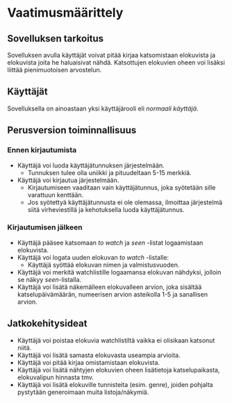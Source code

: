# Vaatimusmäärittely

## Sovelluksen tarkoitus

Sovelluksen avulla käyttäjät voivat pitää kirjaa katsomistaan elokuvista ja elokuvista joita he haluaisivat nähdä. Katsottujen elokuvien oheen voi lisäksi liittää pienimuotoisen arvostelun.

## Käyttäjät

Sovelluksella on ainoastaan yksi käyttäjärooli eli *normaali käyttäjä*. 

## Perusversion toiminnallisuus

### Ennen kirjautumista

- Käyttäjä voi luoda käyttäjätunnuksen järjestelmään.
  - Tunnuksen tulee olla uniikki ja pituudeltaan 5-15 merkkiä.
- Käyttäjä voi kirjautua järjestelmään.
  - Kirjautumiseen vaaditaan vain käyttäjätunnus, joka syötetään sille varattuun kenttään.
  - Jos syötettyä käyttäjätunnusta ei ole olemassa, ilmoittaa järjestelmä siitä virheviestillä ja kehotuksella luoda käyttäjätunnus.

### Kirjautumisen jälkeen

- Käyttäjä pääsee katsomaan *to watch* ja *seen* -listat logaamistaan elokuvista.
- Käyttäjä voi logata uuden elokuvan *to watch* -listalle:
  - Käyttäjä syöttää elokuvan nimen ja valmistusvuoden.
- Käyttäjä voi merkitä watchlistille logaamansa elokuvan nähdyksi, jolloin se näkyy *seen*-listalla.
- Käyttäjä voi lisätä näkemälleen elokuvalleen arvion, joka sisältää katselupäivämäärän, numeerisen arvion asteikolla 1-5 ja sanallisen arvion.

## Jatkokehitysideat

- Käyttäjä voi poistaa elokuvia watchlistiltä vaikka ei olisikaan katsonut niitä.
- Käyttäjä voi lisätä samasta elokuvasta useampia arvioita.
- Käyttäjä voi pitää kirjaa omistamistaan elokuvista.
- Käyttäjä voi lisätä nähtyjen elokuvien oheen lisätietoja katselupaikasta, elokuvalipun hinnasta tmv.
- Käyttäjä voi lisätä elokuville tunnisteita (esim. genre), joiden pohjalta pystytään generoimaan muita listoja/näkymiä. 
